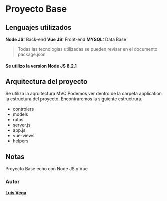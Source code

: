 # Proyecto Base

## Lenguajes utilizados
**Node JS:**  Back-end
**Vue JS:**  Front-end
**MYSQL:**  Data Base
> Todas las tecnologias utilizadas se pueden revisar en el documento package.json
#### Se utilizo la version Node JS 8.2.1
## Arquitectura del proyecto
Se utiliza la aqruitectura MVC
Podemos ver dentro de la carpeta application la estructura del proyecto.
Encontraremos la siguiente estructrura.
+ controlers
+ models
+ rutas
+ server.js
+ app.js
+ vue-views
+ helpers

## Notas
Proyecto Base echo con Node JS y Vue

### Autor
**[Luis Vega](https://github.com/iamvega1)**